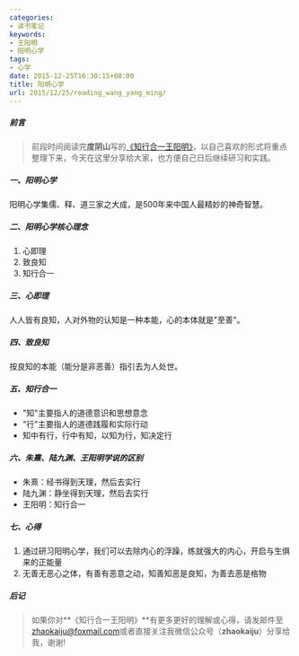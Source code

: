 ```yaml
---
categories:
- 读书笔记
keywords:
- 王阳明
- 阳明心学
tags:
- 心学
date: 2015-12-25T16:30:15+08:00
title: 阳明心学
url: 2015/12/25/reading_wang_yang_ming/
---
```

##### 前言
>前段时间阅读完**度阴山**写的[《知行合一王阳明》](https://www.amazon.cn/%E7%9F%A5%E8%A1%8C%E5%90%88%E4%B8%80%E7%8E%8B%E9%98%B3%E6%98%8E-%E5%BA%A6%E9%98%B4%E5%B1%B1/dp/B00KWRLPBE/ref=sr_1_1?ie=UTF8&qid=1462344897&sr=8-1&keywords=%E7%9F%A5%E8%A1%8C%E5%90%88%E4%B8%80%E7%8E%8B%E9%98%B3%E6%98%8E)，以自己喜欢的形式将重点整理下来，今天在这里分享给大家，也方便自己日后继续研习和实践。

##### 一、阳明心学
阳明心学集儒、释、道三家之大成，是500年来中国人最精妙的神奇智慧。

##### 二、阳明心学核心理念
1. 心即理
2. 致良知
3. 知行合一

##### 三、心即理
人人皆有良知，人对外物的认知是一种本能，心的本体就是"至善"。

##### 四、致良知
按良知的本能（能分是非恶善）指引去为人处世。

##### 五、知行合一
* "知"主要指人的道德意识和思想意念
* "行"主要指人的道德践履和实际行动
* 知中有行，行中有知，以知为行，知决定行

##### 六、朱熹、陆九渊、王阳明学说的区别
* 朱熹：经书得到天理，然后去实行
* 陆九渊：静坐得到天理，然后去实行
* 王阳明：知行合一

##### 七、心得

1. 通过研习阳明心学，我们可以去除内心的浮躁，练就强大的内心，开启与生俱来的正能量
2. 无善无恶心之体，有善有恶意之动，知善知恶是良知，为善去恶是格物

##### 后记
>如果你对**《知行合一王阳明》**有更多更好的理解或心得，请发邮件至[zhaokaiju@foxmail.com](zhaokaiju@foxmail.com)或者直接关注我微信公众号（**zhaokaiju**）分享给我，谢谢!